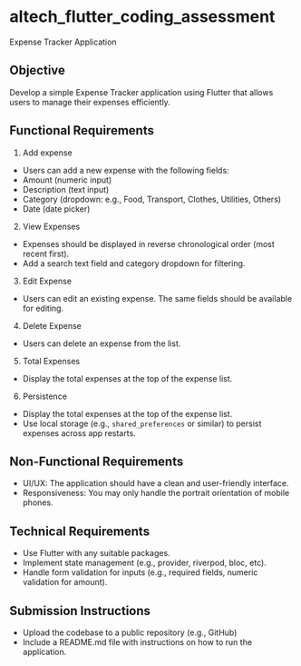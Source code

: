 # altech_flutter_coding_assessment

Expense Tracker Application


## Objective

Develop a simple Expense Tracker application using Flutter that allows users to
manage their expenses efficiently.

## Functional Requirements
1. Add expense
- Users can add a new expense with the following fields:
- Amount (numeric input)
- Description (text input)
- Category (dropdown: e.g., Food, Transport, Clothes, Utilities, Others)
- Date (date picker)

2. View Expenses
- Expenses should be displayed in reverse chronological order (most recent
  first).
- Add a search text field and category dropdown for filtering.

3. Edit Expense
- Users can edit an existing expense. The same fields should be available for
  editing.

4. Delete Expense
- Users can delete an expense from the list.

5. Total Expenses
- Display the total expenses at the top of the expense list.

6. Persistence
- Display the total expenses at the top of the expense list.
- Use local storage (e.g., `shared_preferences` or similar) to persist
  expenses across app restarts.


## Non-Functional Requirements
- UI/UX: The application should have a clean and user-friendly interface.
- Responsiveness: You may only handle the portrait orientation of mobile
  phones.
## Technical Requirements
- Use Flutter with any suitable packages.
- Implement state management (e.g., provider, riverpod, bloc, etc).
- Handle form validation for inputs (e.g., required fields, numeric validation for
  amount).
## Submission Instructions
- Upload the codebase to a public repository (e.g., GitHub)
- Include a README.md file with instructions on how to run the application.